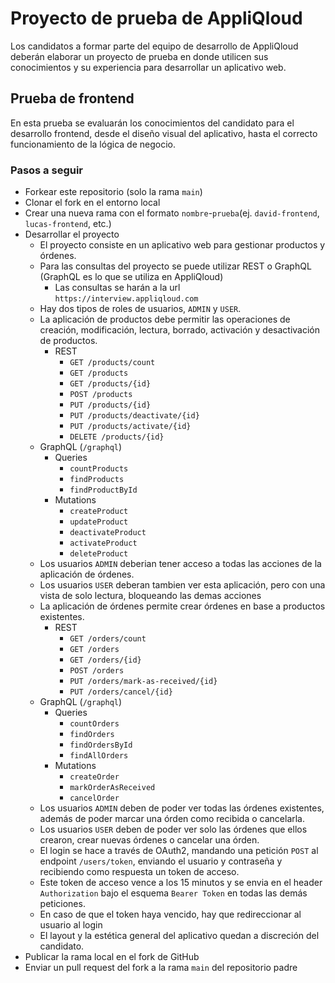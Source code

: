 # Proyecto de prueba de AppliQloud

Los candidatos a formar parte del equipo de desarrollo de AppliQloud deberán elaborar un proyecto de prueba en donde utilicen sus conocimientos y su experiencia para desarrollar un aplicativo web.

## Prueba de frontend

En esta prueba se evaluarán los conocimientos del candidato para el desarrollo frontend, desde el diseño visual del aplicativo, hasta el correcto funcionamiento de la lógica de negocio.

### Pasos a seguir

- Forkear este repositorio (solo la rama `main`)
- Clonar el fork en el entorno local
- Crear una nueva rama con el formato `nombre`-`prueba`(ej. `david-frontend`, `lucas-frontend`, etc.)
- Desarrollar el proyecto
  - El proyecto consiste en un aplicativo web para gestionar productos y órdenes.
  - Para las consultas del proyecto se puede utilizar REST o GraphQL (GraphQL es lo que se utiliza en AppliQloud)
    - Las consultas se harán a la url `https://interview.appliqloud.com` 
  - Hay dos tipos de roles de usuarios, `ADMIN` y `USER`.
  - La aplicación de productos debe permitir las operaciones de creación, modificación, lectura, borrado, activación y desactivación de productos.
    - REST
      - `GET /products/count`
      - `GET /products`
      - `GET /products/{id}`
      - `POST /products`
      - `PUT /products/{id}`
      - `PUT /products/deactivate/{id}`
      - `PUT /products/activate/{id}`
      - `DELETE /products/{id}`
   - GraphQL (`/graphql`)
     - Queries
       - `countProducts`
       - `findProducts`
       - `findProductById`
     - Mutations
       - `createProduct`
       - `updateProduct`
       - `deactivateProduct`
       - `activateProduct`
       - `deleteProduct`
  - Los usuarios `ADMIN` deberian tener acceso a todas las acciones de la aplicación de órdenes.
  - Los usuarios `USER` deberan tambien ver esta aplicación, pero con una vista de solo lectura, bloqueando las demas acciones
  - La aplicación de órdenes permite crear órdenes en base a productos existentes.
    - REST
      - `GET /orders/count`
      - `GET /orders`
      - `GET /orders/{id}`
      - `POST /orders`
      - `PUT /orders/mark-as-received/{id}`
      - `PUT /orders/cancel/{id}`
   - GraphQL (`/graphql`)
     - Queries
       - `countOrders`
       - `findOrders`
       - `findOrdersById`
       - `findAllOrders`
     - Mutations
       - `createOrder`
       - `markOrderAsReceived`
       - `cancelOrder`
  - Los usuarios `ADMIN` deben de poder ver todas las órdenes existentes, además de poder marcar una órden como recibida o cancelarla.
  - Los usuarios `USER` deben de poder ver solo las órdenes que ellos crearon, crear nuevas órdenes o cancelar una órden.
  - El login se hace a través de OAuth2, mandando una petición `POST` al endpoint `/users/token`, enviando el usuario y contraseña y recibiendo como respuesta un token de acceso.
  - Este token de acceso vence a los 15 minutos y se envia en el header `Authorization` bajo el esquema `Bearer Token` en todas las demás peticiones.
  - En caso de que el token haya vencido, hay que redireccionar al usuario al login
  - El layout y la estética general del aplicativo quedan a discreción del candidato.
- Publicar la rama local en el fork de GitHub
- Enviar un pull request del fork a la rama `main` del repositorio padre
